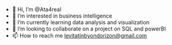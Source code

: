 - 👋 Hi, I’m @Ata4real
- 👀 I’m interested in business intelligence 
- 🌱 I’m currently learning data analysis and visualization 
- 💞️ I’m looking to collaborate on a project on SQL and powerBI
- 📫 How to reach me levitatinbyondorizon@gmail.com

<!---
Ata4real/Ata4real is a ✨ special ✨ repository because its `README.md` (this file) appears on your GitHub profile.
You can click the Preview link to take a look at your changes.
--->
